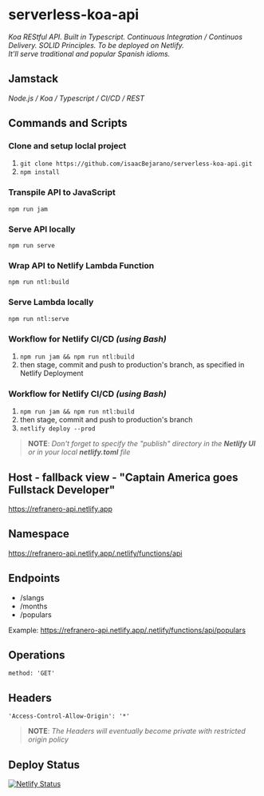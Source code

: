 # serverless-koa-api
*Koa REStful API. Built in Typescript. Continuous Integration / Continuos Delivery. SOLID Principles. To be deployed on Netlify.\
It'll serve traditional and popular Spanish idioms.*

## Jamstack
*Node.js / Koa / Typescript / CI/CD / REST*

## Commands and Scripts
### Clone and setup loclal project
1. `git clone https://github.com/isaacBejarano/serverless-koa-api.git`
2. `npm install`

### Transpile API to JavaScript
`npm run jam`

### Serve API locally
`npm run serve`

### Wrap API to Netlify Lambda Function
`npm run ntl:build`

### Serve Lambda locally
`npm run ntl:serve`

### Workflow for Netlify CI/CD *(using Bash)*
1. `npm run jam && npm run ntl:build`
2. then stage, commit and push to production's branch, as specified in Netlify Deployment

### Workflow for Netlify CI/CD *(using Bash)*
1. `npm run jam && npm run ntl:build`
2. then stage, commit and push to production's branch
3. `netlify deploy --prod`

> **NOTE**: *Don't forget to specify the "publish" directory in the **Netlify UI** or in your local **netlify.toml** file*


## Host - fallback view - "Captain America goes Fullstack Developer"
https://refranero-api.netlify.app

## Namespace
https://refranero-api.netlify.app/.netlify/functions/api

## Endpoints
* /slangs
* /months
* /populars

Example: https://refranero-api.netlify.app/.netlify/functions/api/populars

## Operations
```[.js]
method: 'GET'
```

## Headers
```
'Access-Control-Allow-Origin': '*'
```

> **NOTE**: *The Headers will eventually become private with restricted origin policy*

## Deploy Status
[![Netlify Status](https://api.netlify.com/api/v1/badges/f5459825-8347-49fd-b191-c54ea1ea5e40/deploy-status)](https://app.netlify.com/sites/refranero-api/deploys)
